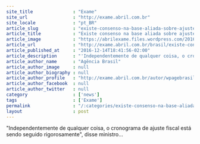 ```yaml
---
site_title               : "Exame"
site_url                 : "http://exame.abril.com.br"
site_locale              : "pt_BR"
article_slug             : "existe-consenso-na-base-aliada-sobre-ajuste-fiscal-diz-meirelles"
article_title            : "Existe consenso na base aliada sobre ajuste fiscal, diz Meirelles"
article_image            : "https://abrilexame.files.wordpress.com/2016/10/size_960_16_9_henrique-meirelles7.jpg?quality=70&strip=all&w=960"
article_url              : "http://exame.abril.com.br/brasil/existe-consenso-na-base-aliada-sobre-ajuste-fiscal-diz-meirelles/"
article_published_at     : "2016-12-14T18:41:56-02:00"
article_description      : "'Independentemente de qualquer coisa, o cronograma de ajuste fiscal está sendo seguido rigorosamente', disse ministro..."
article_author_name      : "Agência Brasil"
article_author_image     : null
article_author_biography : null
article_author_profile   : "http://exame.abril.com.br/autor/wpagebrasil/"
article_author_facebook  : null
article_author_twitter   : null
category                 : ['news']
tags                     : ['Exame']
permalink                : "/:categories/existe-consenso-na-base-aliada-sobre-ajuste-fiscal-diz-meirelles/"
layout                   : post
---
```


"Independentemente de qualquer coisa, o cronograma de ajuste fiscal está sendo seguido rigorosamente", disse ministro...
